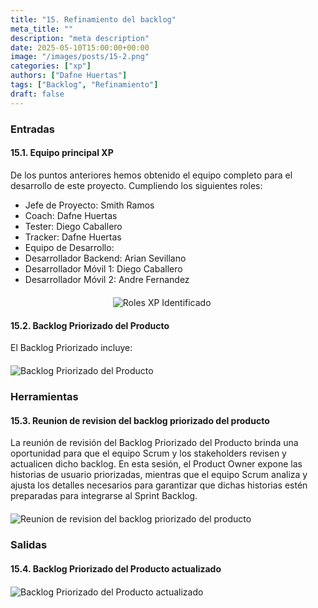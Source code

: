 ```yaml
---
title: "15. Refinamiento del backlog"
meta_title: ""
description: "meta description"
date: 2025-05-10T15:00:00+00:00
image: "/images/posts/15-2.png"
categories: ["xp"]
authors: ["Dafne Huertas"]
tags: ["Backlog", "Refinamiento"]
draft: false
---
```

### Entradas

#### 15.1. Equipo principal XP

De los puntos anteriores hemos obtenido el equipo completo para el desarrollo de este proyecto. Cumpliendo los siguientes roles:

- Jefe de Proyecto: Smith Ramos
- Coach: Dafne Huertas
- Tester: Diego Caballero
- Tracker: Dafne Huertas
- Equipo de Desarrollo:
- Desarrollador Backend: Arian Sevillano
- Desarrollador Móvil 1: Diego Caballero
- Desarrollador Móvil 2: Andre Fernandez

<img src="/images/xp/consolidado_roles.png" 
     alt="Roles XP Identificado" 
     style="display: block; margin: 20px auto; max-width: 35%;" />

#### 15.2. Backlog Priorizado del Producto
El Backlog Priorizado incluye:

<img src="/images/sprint_2/backlog_prioridad.png" 
     alt="Backlog Priorizado del Producto" 
     style="display: block; margin: 20px auto; max-width: 100%;" />

### Herramientas

#### 15.3. Reunion de revision del backlog priorizado del producto
La reunión de revisión del Backlog Priorizado del Producto brinda una oportunidad para que el equipo Scrum y los stakeholders revisen y actualicen dicho backlog. En esta sesión, el Product Owner expone las historias de usuario priorizadas, mientras que el equipo Scrum analiza y ajusta los detalles necesarios para garantizar que dichas historias estén preparadas para integrarse al Sprint Backlog.

<img src="/images/sprint_2/backlog_priorizado.jpg" 
     alt="Reunion de revision del backlog priorizado del producto" 
     style="display: block; margin: 20px auto; max-width: 100%;" />


### Salidas

#### 15.4. Backlog Priorizado del Producto actualizado
<img src="/images/sprint_2/backlog_2.png" 
     alt="Backlog Priorizado del Producto actualizado" 
     style="display: block; margin: 20px auto; max-width: 100%;" />

